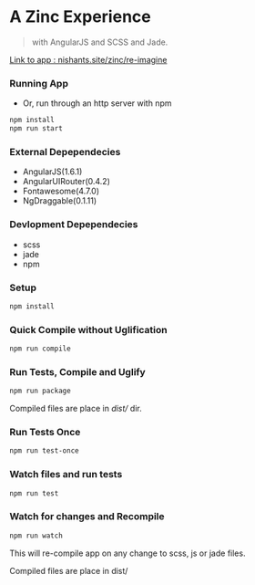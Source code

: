 # A Zinc Experience
> with AngularJS and SCSS and Jade.

 
[Link to app : nishants.site/zinc/re-imagine](http://nishants.site/zinc/re-imagine/)


### Running App
- Or, run through an http server with npm 
```bash
npm install
npm run start
```

### External Depependecies
- AngularJS(1.6.1)
- AngularUIRouter(0.4.2)
- Fontawesome(4.7.0)
- NgDraggable(0.1.11)

### Devlopment Depependecies 
- scss
- jade
- npm

### Setup
```bash
npm install
```

### Quick Compile without Uglification
```bash
npm run compile
```

### Run Tests, Compile and Uglify
```bash
npm run package
```
Compiled files are place in *dist/* dir.


### Run Tests Once
```bash
npm run test-once
```

### Watch files and run tests
```bash
npm run test
```

### Watch for changes and Recompile
```bash
npm run watch
```
This will re-compile app on any change to scss, js or jade files.

Compiled files are place in dist/

